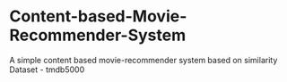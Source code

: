 # Content-based-Movie-Recommender-System
A simple content based movie-recommender system based on similarity
Dataset - tmdb5000

